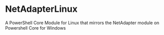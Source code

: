 # NetAdapterLinux
A PowerShell Core Module for Linux that mirrors the NetAdapter module on Powershell Core for Windows
